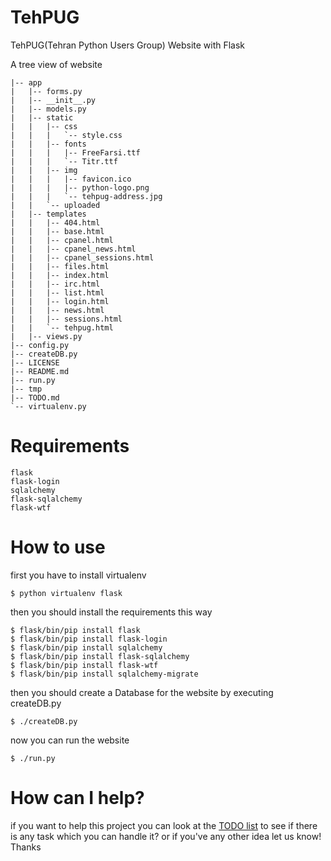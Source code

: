 TehPUG
======

TehPUG(Tehran Python Users Group) Website with Flask

A tree view of website

    |-- app
	|   |-- forms.py
	|   |-- __init__.py
	|   |-- models.py
	|   |-- static
	|   |   |-- css
	|   |   |   `-- style.css
	|   |   |-- fonts
	|   |   |   |-- FreeFarsi.ttf
	|   |   |   `-- Titr.ttf
	|   |   |-- img
	|   |   |   |-- favicon.ico
	|   |   |   |-- python-logo.png
	|   |   |   `-- tehpug-address.jpg
	|   |   `-- uploaded
	|   |-- templates
	|   |   |-- 404.html
	|   |   |-- base.html
	|   |   |-- cpanel.html
	|   |   |-- cpanel_news.html
	|   |   |-- cpanel_sessions.html
	|   |   |-- files.html
	|   |   |-- index.html
	|   |   |-- irc.html
	|   |   |-- list.html
	|   |   |-- login.html
	|   |   |-- news.html
	|   |   |-- sessions.html
	|   |   `-- tehpug.html
	|   |-- views.py
	|-- config.py
	|-- createDB.py
	|-- LICENSE
	|-- README.md
	|-- run.py
	|-- tmp
	|-- TODO.md
	`-- virtualenv.py

Requirements
============

    flask
    flask-login
    sqlalchemy
    flask-sqlalchemy
    flask-wtf

How to use 
==========

first you have to install virtualenv

    $ python virtualenv flask

then you should install the requirements this way

    $ flask/bin/pip install flask
    $ flask/bin/pip install flask-login
    $ flask/bin/pip install sqlalchemy
    $ flask/bin/pip install flask-sqlalchemy
    $ flask/bin/pip install flask-wtf
    $ flask/bin/pip install sqlalchemy-migrate
    
then you should create a Database for the website by executing createDB.py

    $ ./createDB.py
    
now you can run the website

    $ ./run.py

How can I help?
===============

if you want to help this project you can look at the [TODO list](https://github.com/tehpug/TehPUG/blob/master/TODO.md) to see if there is any task which you can handle it?
or if you've any other idea let us know! Thanks

